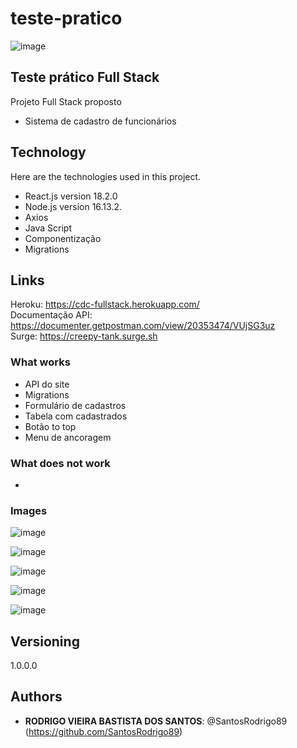 # teste-pratico

![image](https://user-images.githubusercontent.com/93896739/184499033-2bbdc83f-503a-432f-ab42-fc5b75199017.png)


## Teste prático Full Stack
 
Projeto Full Stack proposto 
- Sistema de cadastro de funcionários
 
## Technology 
 
Here are the technologies used in this project.
 
* React.js version 18.2.0
* Node.js version 16.13.2.
* Axios
* Java Script
* Componentização
* Migrations

## Links
 
Heroku: https://cdc-fullstack.herokuapp.com/
<br/>
Documentação API: https://documenter.getpostman.com/view/20353474/VUjSG3uz
<br/>
Surge: https://creepy-tank.surge.sh
<br/>

### What works

* API do site
* Migrations
* Formulário de cadastros
* Tabela com cadastrados
* Botão to top
* Menu de ancoragem

### What does not work

*

### Images

![image](https://user-images.githubusercontent.com/93896739/184499500-11f3df57-800b-479a-b3ed-b0d1c2e28545.png)

![image](https://user-images.githubusercontent.com/93896739/184499517-a55e3c20-99bb-4455-9809-b345b2927027.png)

![image](https://user-images.githubusercontent.com/93896739/184499528-6af405b8-c7ff-4461-b780-05d69283e2f9.png)

![image](https://user-images.githubusercontent.com/93896739/184499543-9c643628-0ece-478e-bb3f-c9df84298a7e.png)

![image](https://user-images.githubusercontent.com/93896739/184499553-89c25a33-3638-4d02-83db-f9073cbb2676.png)

## Versioning
 
1.0.0.0
 
## Authors
 
* **RODRIGO VIEIRA BASTISTA DOS SANTOS**: @SantosRodrigo89 (https://github.com/SantosRodrigo89)

